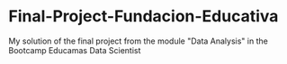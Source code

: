 # Final-Project-Fundacion-Educativa
My solution of the final project from the module "Data Analysis" in the Bootcamp Educamas Data Scientist
